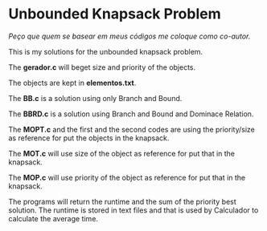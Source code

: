 # Unbounded Knapsack Problem
 
  <p><i>Peço que quem se basear em meus códigos me coloque como co-autor.</i><p>
  
 <p>This is my solutions for the unbounded knapsack problem.</p>
 <p>The <b>gerador.c</b> will beget size and priority of the objects.</p>
 <p>The objects are kept in <b>elementos.txt</b>.</p>
 <p>The <b>BB.c</b> is a solution using only Branch and Bound.</p>
 <p>The <b>BBRD.c</b> is a solution using Branch and Bound and Dominace Relation.</p>
 <p>The <b>MOPT.c</b> and the first and the second codes are using the priority/size as reference for put the objects in the knapsack.</p>

 <p>The <b>MOT.c</b> will use size of the object as reference for put that in the knapsack.</p>
 <p>The <b>MOP.c</b> will use priority of the object as reference for put that in the knapsack.</p>
 <p>The programs will return the runtime and the sum of the priority best solution. The runtime is stored in text files and that is used by Calculador to calculate the average time.</p>

